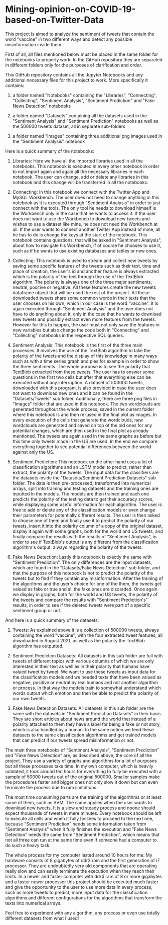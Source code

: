 # Mining-opinion-on-COVID-19-based-on-Twitter-Data

This project is aimed to analyze the sentiment of tweets that contain the word "vaccine" in two different ways and detect any possible misinformation inside them. 

First of all, all files mentioned below must be placed in the same folder for the notebooks to properly work. In the GitHub repository they are separated in different folders only for the purposes of clarification and order.

This GitHub repository contains all the Jupyter Notebooks and any additional necessary files for this project to work. More specifically it contains:

1) a folder named "Notebooks" containing the "Libraries", "Connecting", "Collecting", "Sentiment Analysis", "Sentiment Prediction" and "Fake News Detection" notebooks

2) a folder named "Datasets" containing all the datasets used in the "Sentiment Analysis" and "Sentiment Prediction" notebooks as well as the 500000 tweets dataset, all in separate sub-folders

3) a folder named "Images" containing three additional png images used in the "Sentiment Analysis" notebook

Here is a quick summary of the notebooks:

1) Libraries: Here we have all the imported libraries used in all the notebooks. This notebook is executed in every other notebook in order to not import again and again all the necessary libraries in each notebook. The user can change, add or delete any libraries in this notebook and this change will be transferred in all the notebooks.

2) Connecting: In this notebook we connect with the Twitter App and MySQL Workbench. The user does not need to change anything in this notebook as it is executed through "Sentiment Analysis" in order to just connect with the tools. The only tool he needs to download himself is the Workbench only in the case that he wants to access it. If the user does not want to use the Workbench to download new tweets and wishes to use a dataset like mine, he does not need the Workbench at all. If the user wants to connect another Twitter App instead of mine, all he has to do is change the keys at the start of the notebook. This notebook contains questions, that will be asked in "Sentiment Analysis", about how to navigate his Workbench, if of course he chooses to use it, such as if he wants to use existing databases and tables or new ones.

3) Collecting: This notebook is used to stream and collect new tweets by saving some specific features of the tweets such as their text, time and place of creation, the user's id and another feature is always extracted which is the polarity of the text through the use of the TextBlob algorithm. The polarity is always one of the three major sentiments, neutral, positive or negative. All these features create the new tweets dataframe object that will be used the rest of the project. All these downloaded tweets share some common words in their texts that the user chooses on his own, which in our case is the word "vaccine". It is again executed through "Sentiment Analysis" and the user does not have to do anything about it, only in the case that he wants to download new tweets and possibly extract even more features from the tweets. However for this to happen, the user must not only save the features in new variables but also change the code both in "Connecting" and "Collecting" notebooks in the respective SQL queries.

4) Sentiment Analysis: This notebook is the first of the three main processes. It involves the use of the TextBlob algorithm to take the polarity of the tweets and the display of this knowledge in many ways such as with a time series graph and pies for example in order to show the three sentiments. The whole purpose is to see the polarity that TextBlob extracted from these tweets. The user has to answer some questions in the first two cells but after that everything else can be executed without any interruption. A dataset of 500000 tweets, downloaded with this program, is also provided in case the user does not want to download new ones and it can be found in the "Datasets/Tweets" sub folder. Additionally, there are three png files in "Images" folder that are used in this notebook. The two wordclouds are generated throughout the whole process, saved in the current folder where this notebook is and then re-used in the final plot as images. In every execution of the cells that generate the wordclouds, new wordclouds are generated and saved on top of the old ones for any potential changes, which are then used in the final plot as already mentioned. The tweets are again used in the same graphs as before but this time only tweets made in the US are used. In the end we compare everything together to see potential differences between the world against only the US. 

5) Sentiment Prediction: This notebook on the other hand uses a lot of classification algorithms and an LSTM model to predict, rather than extract, the polarity of the tweets. The input data for the classifiers are the datasets inside the "Datasets/Sentiment Prediction Datasets" sub folder. The data is then pre-processed, transformed into numerical arrays, split into training and testing datasets and the training ones are inputted in the models. The models are then trained and each one predicts the polarity of the testing data to get their accuracy scores, while displaying some useful information for each algorithm. The user is free to add or delete any of the classification models or even change their parameters for potentially different results. The user is then asked to choose one of them and finally use it to predict the polarity of our tweets, insert it into the polarity column of a copy of the original dataset, display it again with some graphs, both for the world and US tweets, and finally compare the results with the results of "Sentiment Analysis", in order to see if TextBlob's output is any different from the classification algorithm's output, always regarding the polarity of the tweets.

6) Fake News Detection: Lastly this notebook is exactly the same with "Sentiment Prediction". The only differences are the input datasets, which are found in the "Datasets/Fake News Detection" sub folder, and that the purpose of this notebook is not to predict the polarity of the tweets but to find if they contain any misinformation. After the training of the algorithms and the user's choice for one of the them, the tweets get valued as fake or true and all the fake ones are discarded. Once again we display in graphs, both for the world and US tweets, the polarity of the tweets and compare the results with "Sentiment Prediction's" results, in order to see if the deleted tweets were part of a specific sentiment group or not.

And here is a quick summary of the datasets:

1) Tweets: As explained above it is a collection of 500000 tweets, always containing the word "vaccine", with the four extracted tweet features, all downloaded in August 2021, as well as the polarity the TextBlob algorithm has outputted.

2) Sentiment Prediction Datasets: All datasets in this sub folder are full with tweets of different topics with various columns of which we are only interested in their text as well as in their polarity that humans have valued tweet by tweet. We want to use these tweets as input data for the classification models and we needed texts that have been valued as negative, positive or neutral by real humans and not another algorithm or process. In that way the models train to somewhat understand which words output which emotion and then be able to predict the polarity of our own tweets.

3) Fake News Detection Datasets: All datasets in this sub folder are the same with the datasets in "Sentiment Prediction Datasets" in their basis. They are short articles about news around the world that instead of a polarity attached to them they have a label for being a fake or not story, which is also handled by a human. In the same notion we feed these datasets to the same classification algorithms and get trained models that can predict if our tweets spread misinformation or not.

The main three notebooks of "Sentiment Analysis", "Sentiment Prediction" and "Fake News Detection" are, as described above, the core of all the project. They use a variety of graphs and algorithms for a lot of purposes but all these processes take time. In my own computer, which is heavily outdated, it took around ten hours for everything to fully be executed with a sample of 50000 tweets out of the original 500000. Smaller samples make the procedures faster and bigger ones not only slow it down but can even terminate the process due to ram limitations. 

The most time consuming parts are the training of the algorithms or at least some of them, such as SVM. The same applies when the user wants to download new tweets. It is a slow and steady process and noone should expect thousands of tweets in mere minutes. Every notebook should be left to execute all cells and when it fully finishes to proceed to the next one, because "Sentiment Prediction" needs some information taken from "Sentiment Analysis" when it fully finishes the execution and "Fake News Detection" needs the same from "Sentiment Prediction", which means that not all three can run at the same time even if someone had a computer to do such a heavy task.

The whole process for my computer lasted around 10 hours for me. My hardware consists of 8 gigabytes of ddr3 ram and the first generation of i7 processor. They are undoubtedly very old components that are operating really slow and can easily terminate the execution when they reach their limits. In a newer and faster computer with ddr4 ram of 8 or more gigabytes and a faster newer processor this project should be executed much faster and give the opportunity to the user to use more data in every process, such as more tweets to predict, more input data for the classification algorithms and different configurations for the algorithms that transform the texts into numerical arrays.  


Feel free to experiment with any algorithm, any process or even use totally different datasets from what I used!
